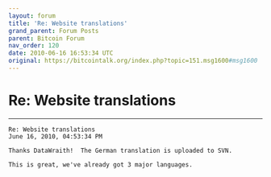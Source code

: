 ```yaml
---
layout: forum
title: 'Re: Website translations'
grand_parent: Forum Posts
parent: Bitcoin Forum
nav_order: 120
date: 2010-06-16 16:53:34 UTC
original: https://bitcointalk.org/index.php?topic=151.msg1600#msg1600
---
```


# Re: Website translations

---

```
Re: Website translations
June 16, 2010, 04:53:34 PM

Thanks DataWraith!  The German translation is uploaded to SVN.

This is great, we've already got 3 major languages.
```
